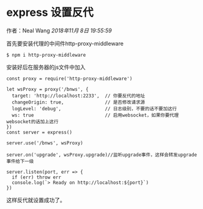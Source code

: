 # express 设置反代

作者：Neal Wang _2018年11月 8日 19:55:59_

首先要安装代理的中间件http-proxy-middleware

```
$ npm i http-proxy-middleware
```

安装好后在服务器的js文件中加入
```
const proxy = require('http-proxy-middleware')

let wsProxy = proxy('/bnws', {
  target: 'http://localhost:2233',  // 你要反代的地址
  changeOrigin: true,               // 是否修改请求源
  logLevel: 'debug',                // 日志级别，不要的话不要加这行 
  ws: true                          // 启用websocket，如果你要代理websocket的话加上这行
})
const server = express()

server.use('/bnws', wsProxy)

server.on('upgrade', wsProxy.upgrade)//监听upgrade事件，这样会转发upgrade事件给下一级

server.listen(port, err => {
  if (err) throw err
  console.log(`> Ready on http://localhost:${port}`)
})
```

这样反代就设置成功了。